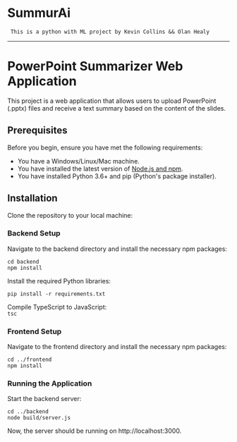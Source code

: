 # SummurAi

``` This is a python with ML project by Kevin Collins && Olan Healy```

---------------------------------------------------------------------------------
# PowerPoint Summarizer Web Application

This project is a web application that allows users to upload PowerPoint (.pptx) files and receive a text summary based on the content of the slides.

## Prerequisites

Before you begin, ensure you have met the following requirements:
- You have a Windows/Linux/Mac machine.
- You have installed the latest version of [Node.js and npm](https://nodejs.org/).
- You have installed Python 3.6+ and pip (Python's package installer).

## Installation

Clone the repository to your local machine:

### Backend Setup
Navigate to the backend directory and install the necessary npm packages:   

```cd backend```   
```npm install```   

Install the required Python libraries:

```pip install -r requirements.txt```

Compile TypeScript to JavaScript:   
```tsc```

### Frontend Setup
Navigate to the frontend directory and install the necessary npm packages:   

```cd ../frontend```   
```npm install```   

### Running the Application   
Start the backend server:   

```cd ../backend```   
```node build/server.js```   

Now, the server should be running on http://localhost:3000.